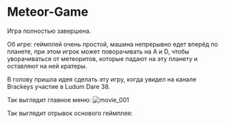 # Meteor-Game
Игра полностью завершена.

Об игре: геймплей очень простой, машина непрерывно едет вперёд по планете, при этом игрок может поворачивать на A и D, чтобы уворачиваться от метеоритов, которые падают на эту планету и оставляют на ней кратеры.

В голову пришла идея сделать эту игру, когда увидел на канале Brackeys участие в Ludum Dare 38.



Так выглядит главное меню:
![movie_001](https://user-images.githubusercontent.com/101981875/162935330-ae038c3c-b1f9-4c5c-8877-dff74236f041.gif)


Так выглядит отрывок основого геймплея:

